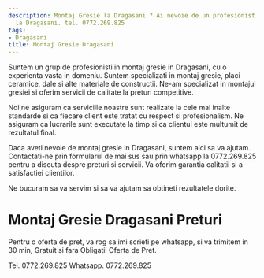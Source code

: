```yaml
---
description: Montaj Gresie la Dragasani ? Ai nevoie de un profesionist in Montaj Gresie
  la Dragasani. tel. 0772.269.825
tags:
- Dragasani
title: Montaj Gresie Dragasani
---
```



Suntem un grup de profesionisti in montaj gresie in Dragasani, cu o experienta vasta in domeniu. Suntem specializati in montaj gresie, placi ceramice, dale si alte materiale de constructii. Ne-am specializat in montajul gresiei si oferim servicii de calitate la preturi competitive.

Noi ne asiguram ca serviciile noastre sunt realizate la cele mai inalte standarde si ca fiecare client este tratat cu respect si profesionalism. Ne asiguram ca lucrarile sunt executate la timp si ca clientul este multumit de rezultatul final.

Daca aveti nevoie de montaj gresie in Dragasani, suntem aici sa va ajutam. Contactati-ne prin formularul de mai sus sau prin whatsapp la 0772.269.825 pentru a discuta despre preturi si servicii. Va oferim garantia calitatii si a satisfactiei clientilor. 

Ne bucuram sa va servim si sa va ajutam sa obtineti rezultatele dorite.

# Montaj Gresie Dragasani Preturi
Pentru o oferta de pret, va rog sa imi scrieti pe whatsapp, si va trimitem in 30 min, Gratuit si fara Obligatii Oferta de Pret.

Tel. 0772.269.825
Whatsapp. 0772.269.825